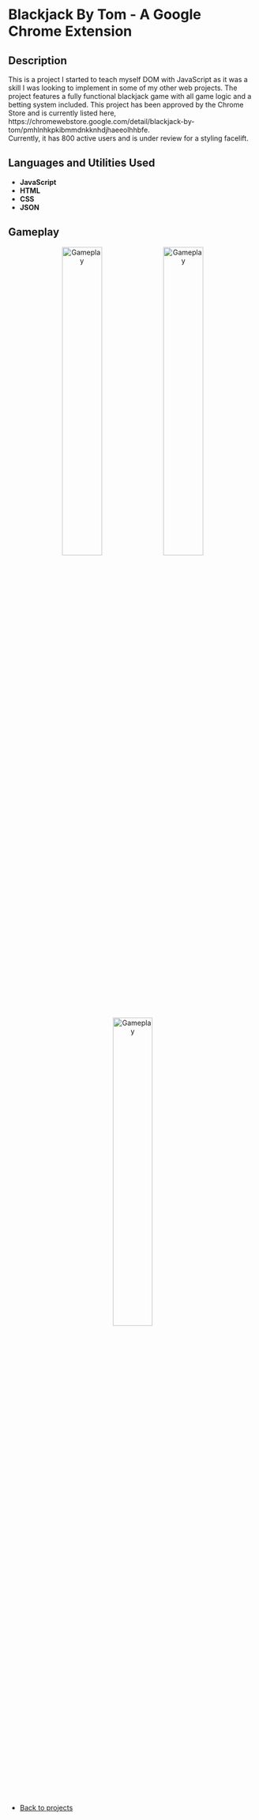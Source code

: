 <h1>Blackjack By Tom - A Google Chrome Extension</h1>



<h2>Description</h2>
This is a project I started to teach myself DOM with JavaScript as it was a skill I was looking to implement in some of my other web projects. The project features a fully functional blackjack game with all game logic and a betting system included. This project has been approved by the Chrome Store and is currently listed here, https://chromewebstore.google.com/detail/blackjack-by-tom/pmhlnhkpkibmmdnkknhdjhaeeolhhbfe.
<br />
Currently, it has 800 active users and is under review for a styling facelift.
<br />


<h2>Languages and Utilities Used</h2>

- <b>JavaScript</b> 
- <b>HTML</b>
- <b>CSS</b>
- <b>JSON</b>

<h2>Gameplay</h2>

<p align="center">

<img src="https://imgur.com/QMZCNdN.png" height="40%" width="40%" alt="Gameplay"/>
<img src="https://imgur.com/LhXbx5X.png" height="40%" width="40%" alt="Gameplay"/>
<img src="https://imgur.com/gPofWHL.png" height="40%" width="40%" alt="Gameplay"/>

<br />
<br />

- [Back to projects](https://github.com/Tom4257644/Tom4257644.github.io/blob/main/README.md)

